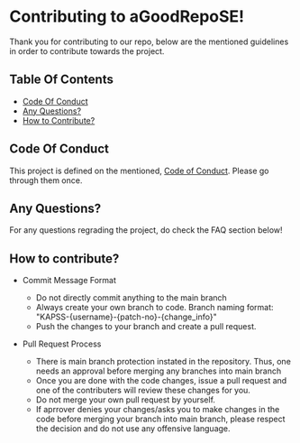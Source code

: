 # Contributing to aGoodRepoSE!
Thank you for contributing to our repo, below are the mentioned guidelines in order to contribute towards the project.

## Table Of Contents
- [Code Of Conduct](https://github.com/sankettangade/aGoodRepoSE/edit/KAPSS-Prachit99-patch-1/CONTRIBUTING.md#code-of-conduct)
- [Any Questions?](https://github.com/sankettangade/aGoodRepoSE/edit/KAPSS-Prachit99-patch-1/CONTRIBUTING.md#any-questions)
- [How to Contribute?](https://github.com/sankettangade/aGoodRepoSE/edit/KAPSS-Prachit99-patch-1/CONTRIBUTING.md#how-to-contribute)

## Code Of Conduct
This project is defined on the mentioned, [Code of Conduct](https://github.com/sankettangade/aGoodRepoSE/blob/main/CODE_OF_CONDUCT.md). Please go through them once.

## Any Questions?
For any questions regrading the project, do check the FAQ section below!

## How to contribute?
- Commit Message Format
  - Do not directly commit anything to the main branch
  - Always create your own branch to code. Branch naming format: "KAPSS-{username}-{patch-no}-{change_info}"
  - Push the changes to your branch and create a pull request. 

- Pull Request Process
  - There is main branch protection instated in the repository. Thus, one needs an approval before merging any branches into main branch
  - Once you are done with the code changes, issue a pull request and one of the contributers will review these changes for you.
  - Do not merge your own pull request by yourself.
  - If aprrover denies your changes/asks you to make changes in the code before merging your branch into main branch, please respect the decision and do not use any offensive language. 
